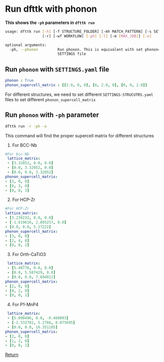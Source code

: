 # Run dfttk with phonon

**This shows the `-ph`  parameters in `dfttk run`**

```bash
usage: dfttk run [-h] [-f STRUCTURE_FOLDER] [-mh MATCH_PATTERN] [-s SETTINGS]
                 [-r] [-wf WORKFLOW] [-ph] [-l] [-m [MAX_JOB]] [-o]

optional arguments:
  -ph, --phonon         Run phonon. This is equivalent with set phonon=True in
                        SETTINGS file

```



## Run `phonon` with `SETTINGS.yaml` file

```yaml
phonon : True
phonon_supercell_matrix : [[2.0, 0, 0], [0, 2.0, 0], [0, 0, 2.0]]
```

For different structures, we need to set different `SETTINGS-STRUCUTRS.yaml` files to set different `phonon_supercell_matrix`



## Run `phonon` with `-ph` parameter

```bash
dfttk run -r -ph -o
```

This command will find the proper supercell matrix for different structures

1. For BCC-Nb

```yaml
#For bcc-Nb
 lattice_matrix:
 - [3.32052, 0.0, 0.0]
 - [0.0, 3.32052, 0.0]
 - [0.0, 0.0, 3.32052]
phonon_supercell_matrix:
- [3, 0, 0]
- [0, 3, 0]
- [0, 0, 3]
```

2. For HCP-Zr

```yaml
#For HCP-Zr
lattice_matrix:
- [3.239232, 0.0, 0.0]
- [-1.619616, 2.805257, 0.0]
- [0.0, 0.0, 5.17222]
phonon_supercell_matrix:
- [3, 0, 0]
- [2, 4, 0]
- [0, 0, 2]
```

3. For Orth-CaTiO3

```yaml
 lattice_matrix:
 - [5.40776, 0.0, 0.0]
 - [0.0, 5.507429, 0.0]
 - [0.0, 0.0, 7.694012]
phonon_supercell_matrix:
- [2, 0, 0]
- [0, 2, 0]
- [0, 0, 1]
```

4. For P1-MnP4

```yaml
 lattice_matrix:
 - [5.090496, 0.0, -0.460003]
 - [-2.532782, 5.2766, 0.075695]
 - [0.0, 0.0, 16.351185]
phonon_supercell_matrix:
- [2, 0, 0]
- [1, 2, 0]
- [0, 0, 1]
```

[Return](../README.md)
